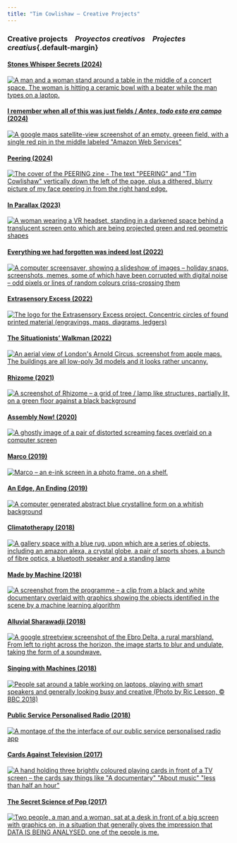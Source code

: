 ```yaml
---
title: "Tim Cowlishaw — Creative Projects"
---
```


### <span class="line">Creative projects</span>&emsp;<span class="line">_Proyectos creativos_</span>&emsp;<span class="line">_Projectes creatius_</span>{.default-margin}

#### [Stones Whisper Secrets (2024)](/stones_whisper_secrets.html)

[![A man and a woman stand around a table in the middle of a concert space. The woman is hitting a ceramic bowl with a beater while the man types on a laptop.](/assets/img/stones_whisper_dithered.gif)](/stones_whisper_secrets.html)

#### [I remember when all of this was just fields / _Antes, todo esto era campo_ (2024)](/just_fields.html)

[![A google maps satellite-view screenshot of an empty, greeen field, with a single red pin in the middle labeled "Amazon Web Services"](/assets/img/just_fields_dithered.gif)](/just_fields.html)

#### [Peering (2024)](/peering.html)

[![The cover of the PEERING zine - The text "PEERING" and "Tim Cowlishaw" vertically down the left of the page, plus a dithered, blurry picture of my face peering in from the right hand edge.](/assets/img/peering_dithered.gif)](/peering.html)

#### [In Parallax (2023)](/in_parallax.html)

[![A woman wearing a VR headset, standing in a darkened space behind a translucent screen onto which are being projected green and red geometric shapes](/assets/img/in_parallax_dithered.gif)](/in_parallax.html)

#### [Everything we had forgotten was indeed lost (2022)](/everything_forgotten.html)

[![A computer screensaver, showing a slideshow of images – holiday snaps, screenshots, memes, some of which have been corrupted with digital noise – odd pixels or lines of random colours criss-crossing them](/assets/img/everything_forgotten_dithered.gif)](/everything_forgotten.html)

#### [Extrasensory Excess (2022)](/extrasensory_excess.html)

[![The logo for the Extrasensory Excess project. Concentric circles of found printed material (engravings, maps, diagrams, ledgers)](/assets/img/extrasensoriales_dithered.gif)](/extrasensory_excess.html)

#### [The Situationists’ Walkman (2022)](/situationists.html)

[![An aerial view of London's Arnold Circus, screenshot from apple maps. The buildings are all low-poly 3d models and it looks rather uncanny.](/assets/img/the_situationists_walkman_dithered.gif)](/situationists.html)

#### [Rhizome (2021)](/rhizome.html)

[![A screenshot of Rhizome – a grid of tree / lamp like structures, partially lit, on a green floor against a black background](/assets/img/rhizome_dithered.gif)
](/rhizome.html)

#### [Assembly Now! (2020)](/assembly_now.html)

[![A ghostly image of a pair of distorted screaming faces overlaid on a computer screen](/assets/img/assembly_now_dithered.gif)](/assembly_now.html)

#### [Marco (2019)](/marco.html)

[![Marco – an e-ink screen in a photo frame, on a shelf.](/assets/img/marco_dithered.gif)](/marco.html)

#### [An Edge, An Ending (2019)](/an_edge_an_ending.html)

[![A computer generated abstract blue crystalline form on a whitish background](/assets/img/edge_ending_dithered.gif)](/an_edge_an_ending.html)

#### [Climatotherapy (2018)](/climatotherapy.html)

[![A gallery space with a blue rug, upon which are a series of objects, including an amazon alexa, a crystal globe, a pair of sports shoes, a bunch of fibre optics, a bluetooth speaker and a standing lamp](/assets/img/climatotherapy_dithered.gif)](/climatotherapy.html)

#### [Made by Machine (2018)](/made_by_machine.html)

[![A screenshot from the programme – a clip from a black and white documentary overlaid with graphics showing the objects identified in the scene by a machine learning algorithm](/assets/img/made_by_machine_dithered.gif)](/made_by_machine.html
)

#### [Alluvial Sharawadji (2018)](/alluvial_sharawadji.html)

[![A google streetview screenshot of the Ebro Delta, a rural marshland. From left to right across the horizon, the image starts to blur and undulate, taking the form of a soundwave.](/assets/img/alluvium_dithered.gif)](/alluvial_sharawadji.html)

#### [Singing with Machines (2018)](/singing_with_machines.html)

[![People sat around a table working on laptops, playing with smart speakers and generally looking busy and creative (Photo by Ric Leeson, © BBC 2018)](/assets/img/singing_with_machines_dithered.gif)](/singing_with_machines.html)

#### [Public Service Personalised Radio (2018)](/radio.html)

[![A montage of the the interface of our public service personalised radio app](/assets/img/radio_dithered.gif)](/radio.html)


#### [Cards Against Television (2017)](/cards.html)

[![A hand holding three brightly coloured playing cards in front of a TV screen – the cards say things like "A documentary" "About music" "less than half an hour"](/assets/img/cards1_dithered.gif)](/cards.html)

#### [The Secret Science of Pop (2017)](/science_of_pop.html)

[![Two people, a man and a woman, sat at a desk in front of a big screen with graphics on, in a situation that generally gives the impression that DATA IS BEING ANALYSED. one of the people is me.](/assets/img/science_of_pop_dithered.gif)](/science_of_pop.html)

